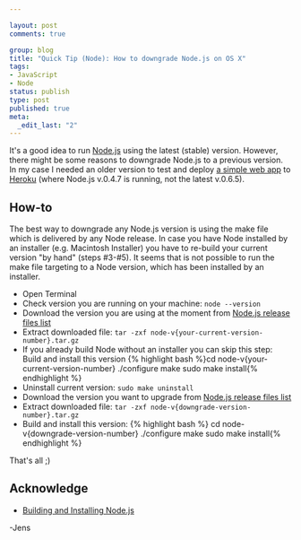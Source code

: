 ```yaml
--- 

layout: post
comments: true

group: blog
title: "Quick Tip (Node): How to downgrade Node.js on OS X"
tags: 
- JavaScript
- Node
status: publish
type: post
published: true
meta: 
  _edit_last: "2"
---
```

It's a good idea to run [Node.js](http://nodejs.org/) using the latest (stable) version. However, there might be some reasons to downgrade Node.js to a previous version. In my case I needed an older version to test and deploy [a simple web app](http://nodejs-coffeescript-login.herokuapp.com/) to [Heroku](http://heroku.com) (where Node.js v.0.4.7 is running, not the latest v.0.6.5).

<!--more-->

## How-to

The best way to downgrade any Node.js version is using the make file which is delivered by any Node release. In case you have Node installed by an installer (e.g. Macintosh Installer) you have to re-build your current version "by hand" (steps #3-#5). It seems that is not possible to run the make file targeting to a Node version, which has been installed by an installer.

*  Open Terminal
*  Check version you are running on your machine: `node --version`
*  Download the version you are using at the moment from [Node.js release files list](http://nodejs.org/dist/)
*  Extract downloaded file: `tar -zxf node-v{your-current-version-number}.tar.gz`
*  If you already build Node without an installer you can skip this step: Build and install this version
{% highlight bash %}cd node-v{your-current-version-number}
./configure
make
sudo make install{% endhighlight %}
*  Uninstall current version: `sudo make uninstall`
*  Download the version you want to upgrade from [Node.js release files list](http://nodejs.org/dist/)
*  Extract downloaded file: `tar -zxf node-v{downgrade-version-number}.tar.gz`
*  Build and install this version:
{% highlight bash %}
cd node-v{downgrade-version-number}
./configure
make
sudo make install{% endhighlight %}

That's all ;)

## Acknowledge

  *  [Building and Installing Node.js](https://github.com/joyent/node/wiki/Installation)

-Jens

